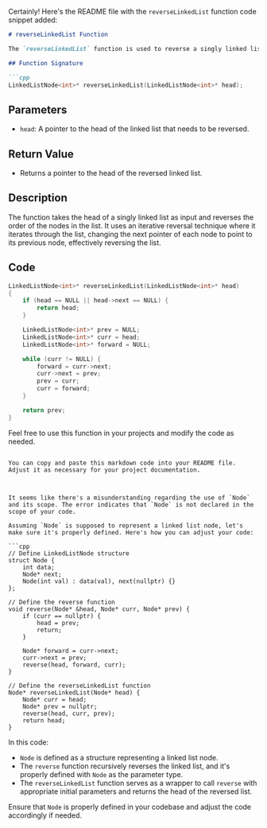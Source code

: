 Certainly! Here's the README file with the `reverseLinkedList` function code snippet added:

```markdown
# reverseLinkedList Function

The `reverseLinkedList` function is used to reverse a singly linked list.

## Function Signature

```cpp
LinkedListNode<int>* reverseLinkedList(LinkedListNode<int>* head);
```

## Parameters

- `head`: A pointer to the head of the linked list that needs to be reversed.

## Return Value

- Returns a pointer to the head of the reversed linked list.

## Description

The function takes the head of a singly linked list as input and reverses the order of the nodes in the list. It uses an iterative reversal technique where it iterates through the list, changing the next pointer of each node to point to its previous node, effectively reversing the list.

## Code

```cpp
LinkedListNode<int>* reverseLinkedList(LinkedListNode<int>* head) 
{
    if (head == NULL || head->next == NULL) {
        return head;
    }

    LinkedListNode<int>* prev = NULL;
    LinkedListNode<int>* curr = head;
    LinkedListNode<int>* forward = NULL;

    while (curr != NULL) {
        forward = curr->next;
        curr->next = prev;
        prev = curr;
        curr = forward;
    }

    return prev;
}
```

Feel free to use this function in your projects and modify the code as needed.
```

You can copy and paste this markdown code into your README file. Adjust it as necessary for your project documentation.



It seems like there's a misunderstanding regarding the use of `Node` and its scope. The error indicates that `Node` is not declared in the scope of your code. 

Assuming `Node` is supposed to represent a linked list node, let's make sure it's properly defined. Here's how you can adjust your code:

```cpp
// Define LinkedListNode structure
struct Node {
    int data;
    Node* next;
    Node(int val) : data(val), next(nullptr) {}
};

// Define the reverse function
void reverse(Node* &head, Node* curr, Node* prev) {
    if (curr == nullptr) {
        head = prev;
        return;
    }

    Node* forward = curr->next;
    curr->next = prev;
    reverse(head, forward, curr);
}

// Define the reverseLinkedList function
Node* reverseLinkedList(Node* head) {
    Node* curr = head;
    Node* prev = nullptr;
    reverse(head, curr, prev);
    return head;
}
```

In this code:

- `Node` is defined as a structure representing a linked list node.
- The `reverse` function recursively reverses the linked list, and it's properly defined with `Node` as the parameter type.
- The `reverseLinkedList` function serves as a wrapper to call `reverse` with appropriate initial parameters and returns the head of the reversed list.

Ensure that `Node` is properly defined in your codebase and adjust the code accordingly if needed.